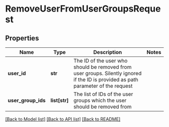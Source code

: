 # RemoveUserFromUserGroupsRequest

## Properties
Name | Type | Description | Notes
------------ | ------------- | ------------- | -------------
**user_id** | **str** | The ID of the user who should be removed from user groups.  Silently ignored if the ID is provided as path parameter of the request | 
**user_group_ids** | **list[str]** | The list of IDs of the user groups which the user should be removed from | 

[[Back to Model list]](../README.md#documentation-for-models) [[Back to API list]](../README.md#documentation-for-api-endpoints) [[Back to README]](../README.md)


